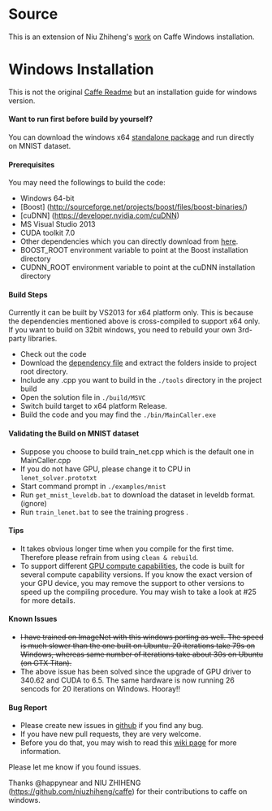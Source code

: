 # Source
This is an extension of Niu Zhiheng's [work](https://github.com/niuzhiheng/caffe) on Caffe Windows installation.

# Windows Installation
This is not the original [Caffe Readme](https://github.com/BVLC/caffe/blob/master/README.md) but an installation guide for windows version.

#### Want to run first before build by yourself?
You can download the windows x64 [standalone package](https://dl.dropboxusercontent.com/u/3466743/caffe-vs2012/standalone.7z) and run directly on MNIST dataset.

#### Prerequisites
You may need the followings to build the code:
- Windows 64-bit
- [Boost] (http://sourceforge.net/projects/boost/files/boost-binaries/) 
- [cuDNN] (https://developer.nvidia.com/cuDNN)
- MS Visual Studio 2013
- CUDA toolkit 7.0
- Other dependencies which you can directly download from [here](https://dl.dropboxusercontent.com/u/1308750/3rdparty.zip).
- BOOST_ROOT environment variable to point at the Boost installation directory
- CUDNN_ROOT environment variable to point at the cuDNN installation directory

#### Build Steps
Currently it can be built by VS2013 for x64 platform only. This is because the dependencies mentioned above is cross-compiled to support x64 only. If you want to build on 32bit windows, you need to rebuild your own 3rd-party libraries.
- Check out the code 
- Download the [dependency file](https://dl.dropboxusercontent.com/u/1308750/3rdparty.zip) and extract the folders inside to project root directory.
- Include any .cpp you want to build in the `./tools` directory in the project build
- Open the solution file in `./build/MSVC`
- Switch build target to x64 platform Release.
- Build the code and you may find the `./bin/MainCaller.exe`

#### Validating the Build on MNIST dataset
- Suppose you choose to build train_net.cpp which is the default one in MainCaller.cpp
- If you do not have GPU, please change it to CPU in `lenet_solver.prototxt`
- Start command prompt in `./examples/mnist`
- Run `get_mnist_leveldb.bat` to download the dataset in leveldb format.(ignore)
- Run `train_lenet.bat` to see the training progress .

#### Tips
- It takes obvious longer time when you compile for the first time. Therefore please refrain from using `clean & rebuild`.
- To support different [GPU compute capabilities](http://en.wikipedia.org/wiki/CUDA#Supported_GPUs), the code is built for several compute capability versions. If you know the exact version of your GPU device, you may remove the support to other versions to speed up the compiling procedure. You may wish to take a look at #25 for more details.

#### Known Issues
- ~~I have trained on ImageNet with this windows porting as well. The speed is much slower than the one built on Ubuntu. 20 iterations take 79s on Windows, whereas same number of iterations take about 30s on Ubuntu (on GTX Titan).~~
- The above issue has been solved since the upgrade of GPU driver to 340.62 and CUDA to 6.5. The same hardware is now running 26 sencods for 20 iterations on Windows. Hooray!!

#### Bug Report
- Please create new issues in [github](https://github.com/niuzhiheng/caffe/issues) if you find any bug.
- If you have new pull requests, they are very welcome.
- Before you do that, you may wish to read this [wiki page](https://github.com/niuzhiheng/caffe/wiki) for more information.


Please let me know if you found issues.

Thanks @happynear and NIU ZHIHENG (https://github.com/niuzhiheng/caffe) for their contributions to caffe on windows.
